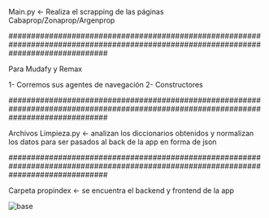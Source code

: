 Main.py <- Realiza el scrapping de las páginas Cabaprop/Zonaprop/Argenprop

######################################################################################################################################

Para Mudafy  y Remax 


1- Corremos sus agentes de navegación
2- Constructores

######################################################################################################################################

Archivos Limpieza.py <- analizan los diccionarios obtenidos y normalizan los datos para ser pasados al back de la app en forma de json

######################################################################################################################################

Carpeta propindex <- se encuentra el backend y frontend de la app

![base](https://github.com/user-attachments/assets/a086bc0c-78a8-4c1c-8f7d-0f3ef176a8c8)
